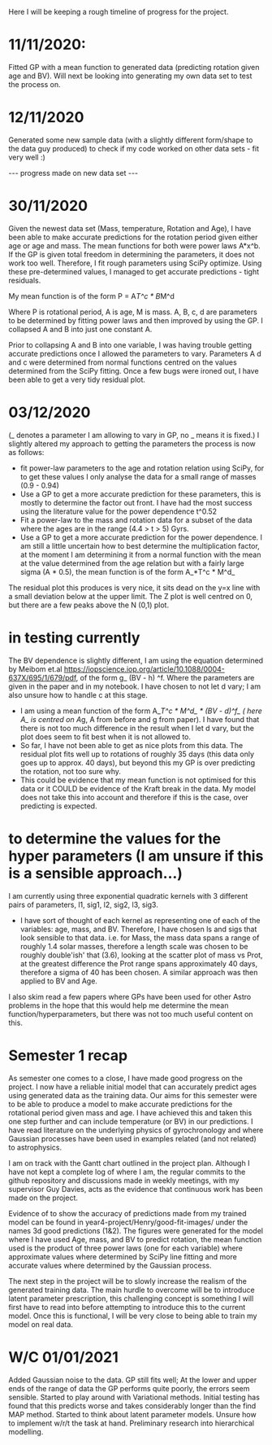 Here I will be keeping a rough timeline of progress for the project.

# 11/11/2020: #
Fitted GP with a mean function to generated data (predicting rotation given age and BV). Will next be looking into generating my own data set to test the process on. 

# 12/11/2020 #
Generated some new sample data (with a slightly different form/shape to the data guy produced) to check if my code worked on other data sets - fit very well :)

--- progress made on new data set ---

# 30/11/2020 #

Given the newest data set (Mass, temperature, Rotation and Age), I have been able to make accurate predictions for the rotation period given either age or age and mass. The mean functions for both were power laws A*x^b. If the GP is given total freedom in determining the parameters, it does not work too well. Therefore, I fit rough parameters using SciPy optimize. Using these pre-determined values, I managed to get accurate predictions - tight residuals. 

My mean function is of the form P = A*T^c * B*M^d

Where P is rotational period, A is age, M is mass. A, B, c, d are parameters to be determined by fitting power laws and then improved by using the GP. I collapsed A and B into just one constant A. 

Prior to collapsing A and B into one variable, I was having trouble getting accurate predictions once I allowed the parameters to vary.
Parameters A d and c were determined from normal functions centred on the values determined from the SciPy fitting. 
Once a few bugs were ironed out, I have been able to get a very tidy residual plot.


# 03/12/2020 #
(_ denotes a parameter I am allowing to vary in GP, no _ means it is fixed.)
I slightly altered my approach to getting the parameters the process is now as follows:
 - fit power-law parameters to the age and rotation relation using SciPy, for to get these values I only analyse the data for a small range of masses (0.9 - 0.94)
 - Use a GP to get a more accurate prediction for these parameters, this is mostly to determine the factor out front. I have had the most success using the literature value for the power dependence t^0.52
 - Fit a power-law to the mass and rotation data for a subset of the data where the ages are in the range (4.4 > t > 5) Gyrs.
 - Use a GP to get a more accurate prediction for the power dependence. I am still a little uncertain how to best determine the multiplication factor, at the moment I am determining it from a normal function with the mean at the value determined from the age relation but with a fairly large sigma (A * 0.5), the mean function is of the form A_*T^c * M^d_
 
 The residual plot this produces is very nice, it sits dead on the y=x line with a small deviation below at the upper limit. The Z plot is well centred on 0, but there are a few peaks above the N (0,1) plot.
 
 
 # in testing currently # 
 The BV dependence is slightly different, I am using the equation determined by Meibom et.al https://iopscience.iop.org/article/10.1088/0004-637X/695/1/679/pdf, of the form g_ (BV - h) ^f. Where the parameters are given in the paper and in my notebook. I have chosen to not let d vary; I am also unsure how to handle c at this stage. 
 - I am using a mean function of the form A_*T^c * M^d_ * (BV - d)^f_ ( here A_ is centred on A*g, A from before and g from paper). I have found that there is not too much difference in the result when I let d vary, but the plot does seem to fit best when it is not allowed to. 
 - So far, I have not been able to get as nice plots from this data. The residual plot fits well up to rotations of roughly 35 days (this data only goes up to approx. 40 days), but beyond this my GP is over predicting the rotation, not too sure why. 
 - This could be evidence that my mean function is not optimised for this data or it COULD be evidence of the Kraft break in the data. My model does not take this into account and therefore if this is the case, over predicting is expected. 
 
 
 # to determine the values for the hyper parameters (I am unsure if this is a sensible approach...)
 I am currently using three exponential quadratic kernels with 3 different pairs of parameters, l1, sig1, l2, sig2, l3, sig3.
 - I have sort of thought of each kernel as representing one of each of the variables: age, mass, and BV. Therefore, I have chosen ls and sigs that look sensible to that data. i.e. for Mass, the mass data spans a  range of roughly 1.4 solar masses, therefore a length scale was chosen to be roughly double'ish' that (3.6), looking at the scatter plot of mass vs Prot, at the greatest difference the Prot range spans approximately 40 days, therefore a sigma of 40 has been chosen. A similar approach was then applied to BV and Age. 
 
 I also skim read a few papers where GPs have been used for other Astro problems in the hope that this would help me determine the mean function/hyperparameters, but there was not too much useful content on this.


# Semester 1 recap
As semester one comes to a close, I have made good progress on the project. I now have a reliable initial model that can accurately predict ages using generated data as the training data. Our aims for this semester were to be able to produce a model to make accurate predictions for the rotational period given mass and age. I have achieved this and taken this one step further and can include temperature (or BV) in our predictions. I have read literature on the underlying physics of gyrochronology and where Gaussian processes have been used in examples related (and not related) to astrophysics. 

I am on track with the Gantt chart outlined in the project plan. Although I have not kept a complete log of where I am, the regular commits to the github repository and discussions made in weekly meetings, with my supervisor Guy Davies, acts as the evidence that continuous work has been made on the project. 

Evidence of to show the accuracy of predictions made from my trained model can be found in year4-project/Henry/good-fit-images/ under the names 3d good predictions (1&2). The figures were generated for the model where I have used Age, mass, and BV to predict rotation, the mean function used is the product of three power laws (one for each variable) where approximate values where determined by SciPy line fitting and more accurate values where determined by the Gaussian process.



The next step in the project will be to slowly increase the realism of the generated training data. The main hurdle to overcome will be to introduce latent parameter prescription, this challenging concept is something I will first have to read into before attempting to introduce this to the current model. Once this is functional, I will be very close to being able to train my model on real data.


# W/C 01/01/2021
Added Gaussian noise to the data. GP still fits well; At the lower and upper ends of the range of data the GP performs quite poorly, the errors seem sensible. 
Started to play around with Variational methods. Initial testing has found that this predicts worse and takes considerably longer than the find MAP method.
Started to think about latent parameter models. Unsure how to implement w/r/t the task at hand.
Preliminary research into hierarchical modelling.
